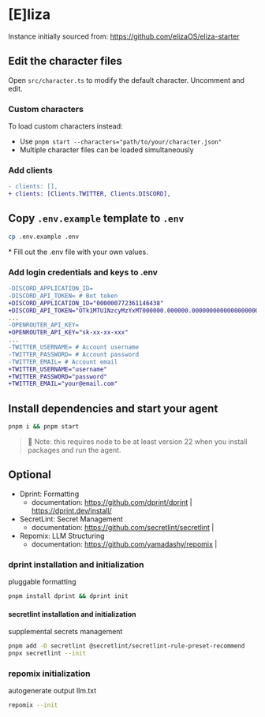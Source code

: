 # [E]liza

Instance initially sourced from: https://github.com/elizaOS/eliza-starter

## Edit the character files

Open `src/character.ts` to modify the default character. Uncomment and edit.

### Custom characters

To load custom characters instead:

- Use `pnpm start --characters="path/to/your/character.json"`
- Multiple character files can be loaded simultaneously

### Add clients

```diff
- clients: [],
+ clients: [Clients.TWITTER, Clients.DISCORD],
```

## Copy `.env.example` template to `.env`

```bash
cp .env.example .env
```

\* Fill out the .env file with your own values.

### Add login credentials and keys to .env

```diff
-DISCORD_APPLICATION_ID=
-DISCORD_API_TOKEN= # Bot token
+DISCORD_APPLICATION_ID="000000772361146438"
+DISCORD_API_TOKEN="OTk1MTU1NzcyMzYxMT000000.000000.00000000000000000000000000000000"
...
-OPENROUTER_API_KEY=
+OPENROUTER_API_KEY="sk-xx-xx-xxx"
...
-TWITTER_USERNAME= # Account username
-TWITTER_PASSWORD= # Account password
-TWITTER_EMAIL= # Account email
+TWITTER_USERNAME="username"
+TWITTER_PASSWORD="password"
+TWITTER_EMAIL="your@email.com"
```

## Install dependencies and start your agent

```bash
pnpm i && pnpm start
```

> 🚨 Note: this requires node to be at least version 22 when you install packages and run the agent.

## Optional

- Dprint: Formatting
  - documentation: https://github.com/dprint/dprint | https://dprint.dev/install/
- SecretLint: Secret Management
  - documentation: https://github.com/secretlint/secretlint |
- Repomix: LLM Structuring
  - documentation: https://github.com/yamadashy/repomix |

### dprint installation and initialization

pluggable formatting

```sh
pnpm install dprint && dprint init
```

#### secretlint installation and initialization

supplemental secrets management

```sh
pnpm add -D secretlint @secretlint/secretlint-rule-preset-recommend
pnpx secretlint --init
```

### repomix initialization

autogenerate output llm.txt

```sh
repomix --init
```
